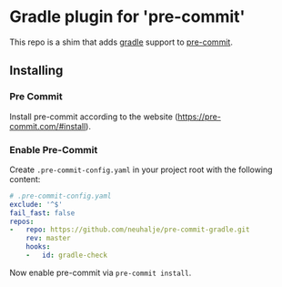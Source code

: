 # Gradle plugin for 'pre-commit'

This repo is a shim that adds [gradle](https://gradle.org/) support to [pre-commit](https://pre-commit.com).

## Installing

### Pre Commit 

Install pre-commit according to the website (https://pre-commit.com/#install).


### Enable Pre-Commit

Create `.pre-commit-config.yaml` in your project root with the following content:

```yaml filename=.pre-commit-config.yaml
# .pre-commit-config.yaml
exclude: '^$'
fail_fast: false
repos:
-   repo: https://github.com/neuhalje/pre-commit-gradle.git
    rev: master
    hooks:
    -   id: gradle-check
```

Now enable pre-commit via `pre-commit install`.

